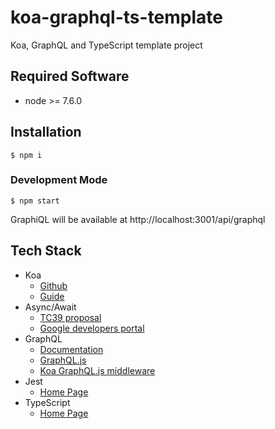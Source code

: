# koa-graphql-ts-template
Koa, GraphQL and TypeScript template project

## Required Software
- node >= 7.6.0

## Installation
`$ npm i`

### Development Mode
`$ npm start`

GraphiQL will be available at http://localhost:3001/api/graphql

## Tech Stack

- Koa
  - [Github](https://github.com/koajs/koa)
  - [Guide](https://github.com/koajs/koa/blob/master/docs/guide.md)
- Async/Await
  - [TC39 proposal](https://tc39.github.io/ecmascript-asyncawait/)
  - [Google developers portal](https://developers.google.com/web/fundamentals/getting-started/primers/async-functions)
- GraphQL
  - [Documentation](http://graphql.org/learn/)
  - [GraphQL.js](http://graphql.org/graphql-js/)
  - [Koa GraphQL.js middleware](https://github.com/chentsulin/koa-graphql)
- Jest
  - [Home Page](https://facebook.github.io/jest/)
- TypeScript
  - [Home Page](https://www.typescriptlang.org/)
  

